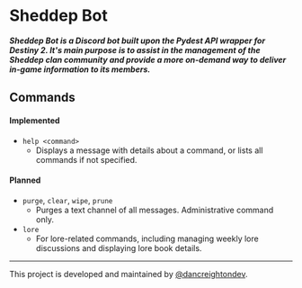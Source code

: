 # Sheddep Bot
***Sheddep Bot is a Discord bot built upon the Pydest API wrapper for Destiny 2. It's main purpose is to assist in the management of the Sheddep clan community and provide a more on-demand way to deliver in-game information to its members.***

## Commands
#### Implemented
* `help <command>`
  * Displays a message with details about a command, or lists all commands if not specified.
#### Planned
* `purge`, `clear`, `wipe`, `prune`
  * Purges a text channel of all messages. Administrative command only.
* `lore`
  * For lore-related commands, including managing weekly lore discussions and displaying lore book details.
---
This project is developed and maintained by [@dancreightondev](https://twitter.com/dancreightondev).

